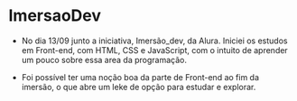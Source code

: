 # ImersaoDev


- No dia 13/09 junto a iniciativa, Imersão_dev, da Alura. Iniciei os estudos em Front-end, com HTML, CSS e JavaScript, com o intuito de aprender um pouco sobre essa area da programação.

- Foi possível ter uma noção boa da parte de Front-end ao fim da imersão, o que abre um leke 
de opção para estudar e explorar.


